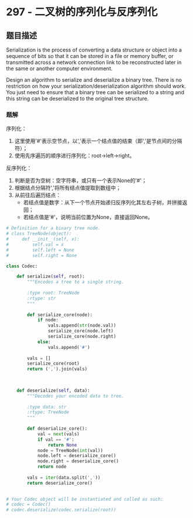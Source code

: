 # 297 - 二叉树的序列化与反序列化

## 题目描述
Serialization is the process of converting a data structure or object into a sequence of bits so that it can be stored in a file or memory buffer, or transmitted across a network connection link to be reconstructed later in the same or another computer environment.

Design an algorithm to serialize and deserialize a binary tree. There is no restriction on how your serialization/deserialization algorithm should work. You just need to ensure that a binary tree can be serialized to a string and this string can be deserialized to the original tree structure.


### 题解
序列化：
1. 这里使用'#'表示空节点，以','表示一个结点值的结束（即','是节点间的分隔符）；
2. 使用先序遍历的顺序进行序列化：root→left→right。

反序列化：
1. 判断是否为空树：空字符串，或只有一个表示None的'#'；
2. 根据结点分隔符','将所有结点值提取到数组中；
3. 从前往后遍历结点：
	* 若结点值是数字：从下一个节点开始递归反序列化其左右子树，并拼接返回；
	* 若结点值是'#'，说明当前位置为None，直接返回None。


```python
# Definition for a binary tree node.
# class TreeNode(object):
#     def __init__(self, x):
#         self.val = x
#         self.left = None
#         self.right = None

class Codec:

    def serialize(self, root):
        """Encodes a tree to a single string.
        
        :type root: TreeNode
        :rtype: str
        """
        
        def serialize_core(node):
            if node:
                vals.append(str(node.val))
                serialize_core(node.left)
                serialize_core(node.right)
            else:
                vals.append('#')
                
        vals = []
        serialize_core(root)
        return (',').join(vals)
            
        

    def deserialize(self, data):
        """Decodes your encoded data to tree.
        
        :type data: str
        :rtype: TreeNode
        """
        
        def deserialize_core():
            val = next(vals)
            if val == '#':
                return None
            node = TreeNode(int(val))
            node.left = deserialize_core()
            node.right = deserialize_core()
            return node
            
        vals = iter(data.split(','))
        return deserialize_core()
        

# Your Codec object will be instantiated and called as such:
# codec = Codec()
# codec.deserialize(codec.serialize(root))
```
